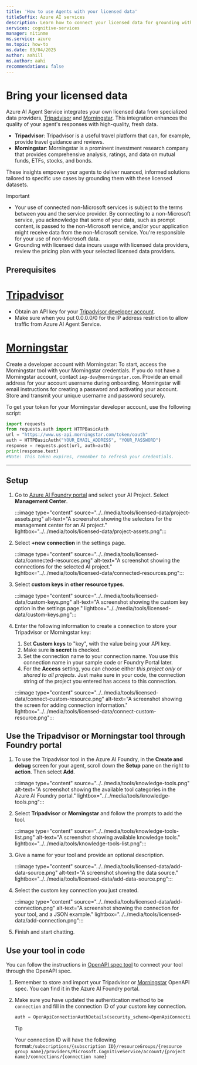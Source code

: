 ```yaml
---
title: 'How to use Agents with your licensed data'
titleSuffix: Azure AI services
description: Learn how to connect your licensed data for grounding with Azure AI Agent Service.
services: cognitive-services
manager: nitinme
ms.service: azure
ms.topic: how-to
ms.date: 03/04/2025
author: aahill
ms.author: aahi
recommendations: false
---
```


# Bring your licensed data

Azure AI Agent Service integrates your own licensed data from specialized data providers, [Tripadvisor](https://tripadvisor-content-api.readme.io/reference/overview) and [Morningstar](https://developer.morningstar.com/). This integration enhances the quality of your agent's responses with high-quality, fresh data.

* **Tripadvisor**: Tripadvisor is a useful travel platform that can, for example, provide travel guidance and reviews. 
* **Morningstar**: Morningstar is a prominent investment research company that provides comprehensive analysis, ratings, and data on mutual funds, ETFs, stocks, and bonds.

These insights empower your agents to deliver nuanced, informed solutions tailored to specific use cases by grounding them with these licensed datasets.

> [!IMPORTANT]
> - Your use of connected non-Microsoft services is subject to the terms between you and the service provider. By connecting to a non-Microsoft service, you acknowledge that some of your data, such as prompt content, is passed to the non-Microsoft service, and/or your application might receive data from the non-Microsoft service. You're responsible for your use of non-Microsoft data.
> - Grounding with licensed data incurs usage with licensed data providers, review the pricing plan with your selected licensed data providers.

## Prerequisites

# [Tripadvisor](#tab/tripadvisor)


* Obtain an API key for your [Tripadvisor developer account](https://www.tripadvisor.com/developers?screen=credentials).
* Make sure when you put 0.0.0.0/0 for the IP address restriction to allow traffic from Azure AI Agent Service.

# [Morningstar](#tab/morningstar)

Create a developer account with Morningstar: To start, access the Morningstar tool with your Morningstar credentials. If you do not have a Morningstar account, contact `iep-dev@morningstar.com`. Provide an email address for your account username during onboarding. Morningstar will email instructions for creating a password and activating your account. Store and transmit your unique username and password securely. 

To get your token for your Morningstar developer account, use the following script: 

```python 
import requests 
from requests.auth import HTTPBasicAuth 
url = "https://www.us-api.morningstar.com/token/oauth" 
auth = HTTPBasicAuth("YOUR_EMAIL_ADDRESS", "YOUR_PASSWORD") 
response = requests.post(url, auth=auth) 
print(response.text) 
#Note: This token expires, remember to refresh your credentials. 
``` 
---

## Setup
1. Go to [Azure AI Foundry portal](https://ai.azure.com/) and select your AI Project. Select **Management Center**.
   
   :::image type="content" source="../../media/tools/licensed-data/project-assets.png" alt-text="A screenshot showing the selectors for the management center for an AI project." lightbox="../../media/tools/licensed-data/project-assets.png":::

1. Select **+new connection** in the settings page.

   :::image type="content" source="../../media/tools/licensed-data/connected-resources.png" alt-text="A screenshot showing the connections for the selected AI project." lightbox="../../media/tools/licensed-data/connected-resources.png":::
   
1. Select **custom keys** in **other resource types**.

   :::image type="content" source="../../media/tools/licensed-data/custom-keys.png" alt-text="A screenshot showing the custom key option in the settings page." lightbox="../../media/tools/licensed-data/custom-keys.png":::

1. Enter the following information to create a connection to store your Tripadvisor or Morningstar key:
   1. Set **Custom keys** to "key", with the value being your API key.
   1. Make sure **is secret** is checked.
   1. Set the connection name to your connection name. You use this connection name in your sample code or Foundry Portal later.
   1. For the **Access** setting, you can choose either *this project only* or *shared to all projects*. Just make sure in your code, the connection string of the project you entered has access to this connection.

   :::image type="content" source="../../media/tools/licensed-data/connect-custom-resource.png" alt-text="A screenshot showing the screen for adding connection information." lightbox="../../media/tools/licensed-data/connect-custom-resource.png":::

## Use the Tripadvisor or Morningstar tool through Foundry portal

1. To use the Tripadvisor tool in the Azure AI Foundry, in the **Create and debug** screen for your agent, scroll down the **Setup** pane on the right to **action**. Then select **Add**.

    :::image type="content" source="../../media/tools/knowledge-tools.png" alt-text="A screenshot showing the available tool categories in the Azure AI Foundry portal." lightbox="../../media/tools/knowledge-tools.png":::

1. Select **Tripadvisor** or **Morningstar** and follow the prompts to add the tool. 

   :::image type="content" source="../../media/tools/knowledge-tools-list.png" alt-text="A screenshot showing available knowledge tools." lightbox="../../media/tools/knowledge-tools-list.png":::

1. Give a name for your tool and provide an optional description.
 
    :::image type="content" source="../../media/tools/licensed-data/add-data-source.png" alt-text="A screenshot showing the data source." lightbox="../../media/tools/licensed-data/add-data-source.png":::

1. Select the custom key connection you just created. 

    :::image type="content" source="../../media/tools/licensed-data/add-connection.png" alt-text="A screenshot showing the connection for your tool, and a JSON example." lightbox="../../media/tools/licensed-data/add-connection.png":::

1. Finish and start chatting.

## Use your tool in code

You can follow the instructions in [OpenAPI spec tool](./openapi-spec.md) to connect your tool through the OpenAPI spec.

1. Remember to store and import your Tripadvisor or [Morningstar](https://developer.morningstar.com/content/documentation/intelligence-engine/apps/morningstar-agent-api/3.1.0/morningstar-agent-api.json) OpenAPI spec. You can find it in the Azure AI Foundry portal.

1. Make sure you have updated the authentication method to be `connection` and fill in the connection ID of your custom key connection.

   ``` python
   auth = OpenApiConnectionAuthDetails(security_scheme=OpenApiConnectionSecurityScheme(connection_id="your_connection_id"))
   ```
    
   > [!TIP]
   > Your connection ID will have the following format:`/subscriptions/{subscription ID}/resourceGroups/{resource group name}/providers/Microsoft.CognitiveService/account/{project name}/connections/{connection name}`  